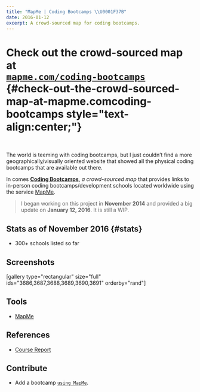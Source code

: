 ```yaml
---
title: "MapMe | Coding Bootcamps \\U0001F37B"
date: 2016-01-12
excerpt: A crowd-sourced map for coding bootcamps.
---
```


Check out the **crowd-sourced** map at\
[`mapme.com/coding-bootcamps`](https://mapme.com/coding-bootcamps) {#check-out-the-crowd-sourced-map-at-mapme.comcoding-bootcamps style="text-align:center;"}
=================================================================

 

The world is teeming with coding bootcamps, but I just couldn’t find a
more geographically/visually oriented website that showed all the
physical coding bootcamps that are available out there.

In comes [**Coding
Bootcamps**](https://mapme.com/coding-bootcamps "Coding Bootcamps"), *a
crowd-sourced map* that provides links to in-person coding
bootcamps/development schools located worldwide using the service
[MapMe](https://mapme.com/ "Mapme").

> I began working on this project in **November 2014** and provided a
> big update on **January 12, 2016**. It is still a WIP.

Stats as of November 2016 {#stats}
-------------------------

-   300+ schools listed so far

Screenshots
-----------

\[gallery type="rectangular" size="full"
ids="3686,3687,3688,3689,3690,3691" orderby="rand"\]

Tools
-----

-   [MapMe](https://mapme.com/ "Mapme")

References
----------

-   [Course Report](https://coursereport.com "Course Report")

Contribute
----------

-   Add a bootcamp
    [`using MapMe`](https://mapme.com/coding-bootcamps "Bootcamp.me - Mapme").
